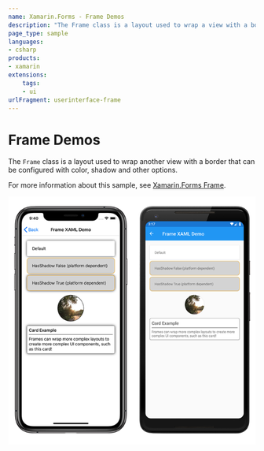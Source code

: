 ```yaml
---
name: Xamarin.Forms - Frame Demos
description: "The Frame class is a layout used to wrap a view with a border that can be configured with color, shadow and other options."
page_type: sample
languages:
- csharp
products:
- xamarin
extensions:
    tags:
    - ui
urlFragment: userinterface-frame
---
```

# Frame Demos

The `Frame` class is a layout used to wrap another view with a border that can be configured with color, shadow and other options.

For more information about this sample, see [Xamarin.Forms Frame](https://docs.microsoft.com/xamarin/xamarin-forms/user-interface/layouts/frame).

![Sample Frame demo application](Screenshots/01frame-full.png "Sample Frame demo application")

